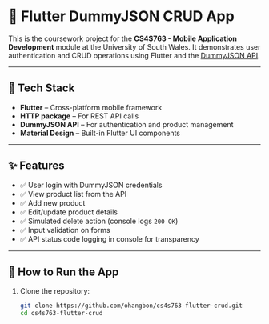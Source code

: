 # 📱 Flutter DummyJSON CRUD App

This is the coursework project for the **CS4S763 - Mobile Application Development** module at the University of South Wales. It demonstrates user authentication and CRUD operations using Flutter and the [DummyJSON API](https://dummyjson.com).

---

## 🔧 Tech Stack
- **Flutter** – Cross-platform mobile framework
- **HTTP package** – For REST API calls
- **DummyJSON API** – For authentication and product management
- **Material Design** – Built-in Flutter UI components

---

## ✨ Features

- ✅ User login with DummyJSON credentials
- ✅ View product list from the API
- ✅ Add new product
- ✅ Edit/update product details
- ✅ Simulated delete action (console logs `200 OK`)
- ✅ Input validation on forms
- ✅ API status code logging in console for transparency

---

## 🚀 How to Run the App

1. Clone the repository:
   ```bash
   git clone https://github.com/ohangbon/cs4s763-flutter-crud.git
   cd cs4s763-flutter-crud
